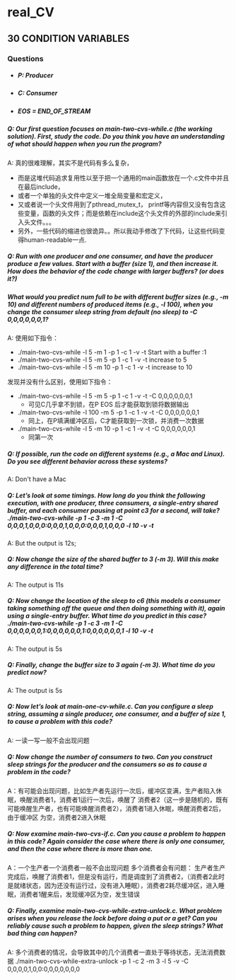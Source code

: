 # real_CV

## 30 CONDITION VARIABLES

### Questions

* ##### P: Producer
* ##### C: Consumer
* ##### EOS = END_OF_STREAM

##### Q: Our first question focuses on main-two-cvs-while.c (the working solution). First, study the code. Do you think you have an understanding of what should happen when you run the program?

A: 真的很难理解，其实不是代码有多么复杂，

* 而是这堆代码追求复用性以至于把一个通用的main函数放在一个.c文件中并且在最后include，
* 或者一个单独的头文件中定义一堆全局变量和宏定义，
* 又或者说一个头文件用到了pthread_mutex_t， printf等内容但又没有包含这些变量，函数的头文件；而是依赖在include这个头文件的外部的include来引入头文件。。。
* 另外，一些代码的缩进也很诡异。。所以我动手修改了下代码，让这些代码变得human-readable一点.

##### Q: Run with one producer and one consumer, and have the producer produce a few values. Start with a buffer (size 1), and then increase it. How does the behavior of the code change with larger buffers? (or does it?)

##### What would you predict num full to be with different buffer sizes (e.g., -m 10) and different numbers of produced items (e.g., -l 100), when you change the consumer sleep string from default (no sleep) to -C 0,0,0,0,0,0,1?

A: 使用如下指令：

* ./main-two-cvs-while -l 5 -m 1 -p 1 -c 1 -v -t   Start with a buffer :1
* ./main-two-cvs-while -l 5 -m 5 -p 1 -c 1 -v -t   increase to 5
* ./main-two-cvs-while -l 5 -m 10 -p 1 -c 1 -v -t  increase to 10

发现并没有什么区别，使用如下指令：

* ./main-two-cvs-while -l 5 -m 5 -p 1 -c 1 -v -t -C 0,0,0,0,0,0,1
  * 可见C几乎拿不到锁，在P EOS 后才能获取到锁将数据输出
* ./main-two-cvs-while -l 100 -m 5 -p 1 -c 1 -v -t -C 0,0,0,0,0,0,1
  * 同上，在P填满缓冲区后，C才能获取到一次锁，并消费一次数据
* ./main-two-cvs-while -l 5 -m 10 -p 1 -c 1 -v -t -C 0,0,0,0,0,0,1
  * 同第一次

##### Q: If possible, run the code on different systems (e.g., a Mac and Linux). Do you see different behavior across these systems?

A: Don't have a Mac

##### Q: Let’s look at some timings. How long do you think the following execution, with one producer, three consumers, a single-entry shared buffer, and each consumer pausing at point c3 for a second, will take? ./main-two-cvs-while -p 1 -c 3 -m 1 -C 0,0,0,1,0,0,0:0,0,0,1,0,0,0:0,0,0,1,0,0,0 -l 10 -v -t

A: But the output is 12s;

##### Q: Now change the size of the shared buffer to 3 (-m 3). Will this make any difference in the total time?

A: The output is 11s

##### Q: Now change the location of the sleep to c6 (this models a consumer taking something off the queue and then doing something with it), again using a single-entry buffer. What time do you predict in this case? ./main-two-cvs-while -p 1 -c 3 -m 1 -C 0,0,0,0,0,0,1:0,0,0,0,0,0,1:0,0,0,0,0,0,1 -l 10 -v -t

A: The output is 5s

##### Q: Finally, change the buffer size to 3 again (-m 3). What time do you predict now?

A: The output is 5s

##### Q: Now let’s look at main-one-cv-while.c. Can you configure a sleep string, assuming a single producer, one consumer, and a buffer of size 1, to cause a problem with this code?

A: 一读一写一般不会出现问题

##### Q: Now change the number of consumers to two. Can you construct sleep strings for the producer and the consumers so as to cause a problem in the code?

A：有可能会出现问题，比如生产者先运行一次后，缓冲区变满，生产者陷入休眠，唤醒消费者1，消费者1运行一次后，唤醒了
消费者2（这一步是随机的，既有可能唤醒生产者，也有可能唤醒消费者2），消费者1进入休眠，唤醒消费者2后，由于缓冲区
为空，消费者2进入休眠

##### Q: Now examine main-two-cvs-if.c. Can you cause a problem to happen in this code? Again consider the case where there is only one consumer, and then the case where there is more than one.

A：一个生产者一个消费者一般不会出现问题
多个消费者会有问题：
  生产者生产完成后，唤醒了消费者1，但是没有运行，而是调度到了消费者2，（消费者2此时是就绪状态，因为还没有运行过，没有进入睡眠），消费者2耗尽缓冲区，进入睡眠，消费者1醒来后，发现缓冲区为空，发生错误

##### Q: Finally, examine main-two-cvs-while-extra-unlock.c. What problem arises when you release the lock before doing a put or a get? Can you reliably cause such a problem to happen, given the sleep strings? What bad thing can happen?

A: 多个消费者的情况，会导致其中的几个消费者一直处于等待状态，无法消费数据
./main-two-cvs-while-extra-unlock -p 1 -c 2 -m 3 -l 5 -v -C 0,0,0,0,1,0,0:0,0,0,0,0,0,0